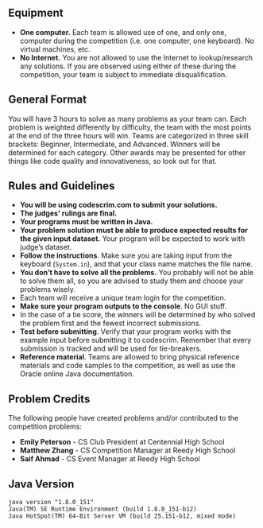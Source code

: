 ## Equipment

- **One computer.** Each team is allowed use of one, and only one, computer during the competition (i.e. one computer, one keyboard). No virtual machines, etc.
- **No Internet.** You are not allowed to use the Internet to lookup/research any solutions. If you are observed using either of these during the competition, your team is subject to immediate disqualification.

## General Format

You will have 3 hours to solve as many problems as your team can. Each problem is weighted differently by difficulty, the team with the most points at the end of the three hours will win. Teams are categorized in three skill brackets: Beginner, Intermediate, and Advanced. Winners will be determined for each category. Other awards may be presented for other things like code quality and innovativeness, so look out for that.

## Rules and Guidelines

* **You will be using codescrim.com to submit your solutions.**
* **The judges' rulings are final.**
* **Your programs must be written in Java.**
* **Your problem solution must be able to produce expected results for the given input dataset.** Your program will be expected to work with judge’s dataset.
* **Follow the instructions**. Make sure you are taking input from the keyboard (`System.in`), and that your class name matches the file name.
* **You don’t have to solve all the problems.** You probably will not be able to solve them all, so you are advised to study them and choose your problems wisely.
* Each team will receive a unique team login for the competition.
* **Make sure your program outputs to the console**. No GUI stuff.
* In the case of a tie score, the winners will be determined by who solved the problem first and the fewest incorrect submissions.
* **Test before submitting**. Verify that your program works with the example input before submitting it to codescrim. Remember that every submission is tracked and will be used for tie-breakers.
* **Reference material**. Teams are allowed to bring physical reference materials and code samples to the competition, as well as use the Oracle online Java documentation.


## Problem Credits
The following people have created problems and/or contributed to the competition problems:

* **Emily Peterson** - CS Club President at Centennial High School
* **Matthew Zhang** - CS Competition Manager at Reedy High School
* **Saif Ahmad** - CS Event Manager at Reedy High School


## Java Version
```
java version "1.8.0_151"
Java(TM) SE Runtime Environment (build 1.8.0_151-b12)
Java HotSpot(TM) 64-Bit Server VM (build 25.151-b12, mixed mode)
```
